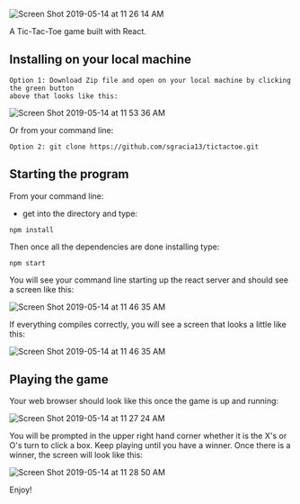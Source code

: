 ![Screen Shot 2019-05-14 at 11 26 14 AM](https://user-images.githubusercontent.com/47371676/57714901-23f64180-763b-11e9-9849-87e6b9f9ba2b.png)

A Tic-Tac-Toe game built with React.

## Installing on your local machine

````
Option 1: Download Zip file and open on your local machine by clicking the green button 
above that looks like this:

````
![Screen Shot 2019-05-14 at 11 53 36 AM](https://user-images.githubusercontent.com/47371676/57716571-eeebee00-763e-11e9-91d1-592dbfd88c1c.png)



Or from your command line:
````
Option 2: git clone https://github.com/sgracia13/tictactoe.git
````

## Starting the program

From your command line:
- get into the directory 
and type:

````
npm install
````
Then once all the dependencies are done installing type:

````
npm start
````

You will see your command line starting up the react server and should see a screen like this:

![Screen Shot 2019-05-14 at 11 46 35 AM](https://user-images.githubusercontent.com/47371676/57716304-4a69ac00-763e-11e9-8c4b-2bc902ae793a.png)

If everything compiles correctly, you will see a screen that looks a little like this:


![Screen Shot 2019-05-14 at 11 46 35 AM](https://user-images.githubusercontent.com/47371676/57716832-73d70780-763f-11e9-83ad-94ec6b29a1fa.png)

## Playing the game

Your web browser should look like this once the game is up and running:


![Screen Shot 2019-05-14 at 11 27 24 AM](https://user-images.githubusercontent.com/47371676/57714978-4e47ff00-763b-11e9-9949-ca9fbbb432b2.png)


You will be prompted in the upper right hand corner whether it is the X's or O's turn to click a box.
Keep playing until you have a winner.
Once there is a winner, the screen will look like this:

![Screen Shot 2019-05-14 at 11 28 50 AM](https://user-images.githubusercontent.com/47371676/57717101-155e5900-7640-11e9-978b-1da88b506ad4.png)


Enjoy!



